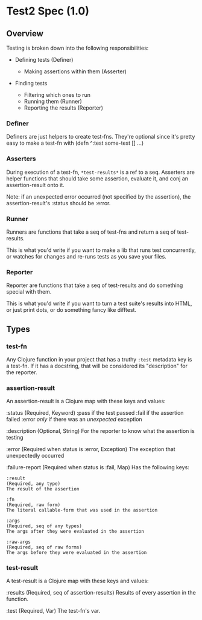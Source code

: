 Test2 Spec (1.0)
================

Overview
--------

Testing is broken down into the following responsibilities:

- Defining tests (Definer)
  - Making assertions within them (Asserter)

- Finding tests
  - Filtering which ones to run
  - Running them (Runner)
  - Reporting the results (Reporter)


### Definer

Definers are just helpers to create test-fns. They're optional since
it's pretty easy to make a test-fn with (defn ^:test some-test [] ...)


### Asserters

During execution of a test-fn, `*test-results*` is a ref to a
seq. Asserters are helper functions that should take some assertion,
evaluate it, and conj an assertion-result onto it.

Note: if an unexpected error occurred (not specified by the
assertion), the assertion-result's :status should be :error.


### Runner

Runners are functions that take a seq of test-fns and return a seq of
test-results.

This is what you'd write if you want to make a lib that runs test
concurrently, or watches for changes and re-runs tests as you save
your files.


### Reporter

Reporter are functions that take a seq of test-results and do
something special with them.

This is what you'd write if you want to turn a test suite's results
into HTML, or just print dots, or do something fancy like difftest.



Types
-----

### test-fn

Any Clojure function in your project that has a truthy `:test`
metadata key is a test-fn. If it has a docstring, that will be
considered its "description" for the reporter.


### assertion-result

An assertion-result is a Clojure map with these keys and values:

:status
  (Required, Keyword)
  :pass if the test passed
  :fail if the assertion failed
  :error *only* if there was an *unexpected* exception

:description
  (Optional, String)
  For the reporter to know what the assertion is testing

:error
  (Required when status is :error, Exception)
  The exception that unexpectedly occurred

:failure-report
  (Required when status is :fail, Map)
  Has the following keys:

    :result
    (Required, any type)
    The result of the assertion

    :fn
    (Required, raw form)
    The literal callable-form that was used in the assertion

    :args
    (Required, seq of any types)
    The args after they were evaluated in the assertion

    :raw-args
    (Required, seq of raw forms)
    The args before they were evaluated in the assertion


### test-result

A test-result is a Clojure map with these keys and values:

:results
  (Required, seq of assertion-results)
  Results of every assertion in the function.

:test
  (Required, Var)
  The test-fn's var.
